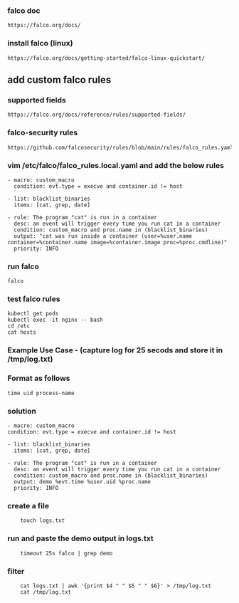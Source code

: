 ### falco doc
    https://falco.org/docs/
    
### install falco (linux)
    https://falco.org/docs/getting-started/falco-linux-quickstart/

## add custom falco rules
### supported fields 
    https://falco.org/docs/reference/rules/supported-fields/

### falco-security rules
    https://github.com/falcosecurity/rules/blob/main/rules/falco_rules.yaml

### vim /etc/falco/falco_rules.local.yaml  and add the below rules
    - macro: custom_macro
      condition: evt.type = execve and container.id != host

    - list: blacklist_binaries
      items: [cat, grep, date]

    - rule: The program "cat" is run in a container
      desc: an event will trigger every time you run cat in a container
      condition: custom_macro and proc.name in (blacklist_binaries)
      output: "cat was run inside a container (user=%user.name container=%container.name image=%container.image proc=%proc.cmdline)"
      priority: INFO 

### run falco
    falco

### test falco rules
    kubectl get pods
    kubectl exec -it nginx -- bash
    cd /etc
    cat hosts

### Example Use Case - (capture log for 25 secods and store it in /tmp/log.txt)
### Format as follows 
    time uid process-name

### solution
    - macro: custom_macro
    condition: evt.type = execve and container.id != host

    - list: blacklist_binaries
      items: [cat, grep, date]

    - rule: The program "cat" is run in a container
      desc: an event will trigger every time you run cat in a container
      condition: custom_macro and proc.name in (blacklist_binaries)
      output: demo %evt.time %user.uid %proc.name
      priority: INFO  
### create a file
        touch logs.txt
### run and paste the demo output in logs.txt
        timeout 25s falco | grep demo
### filter
        cat logs.txt | awk '{print $4 " " $5 " " $6}' > /tmp/log.txt
        cat /tmp/log.txt

